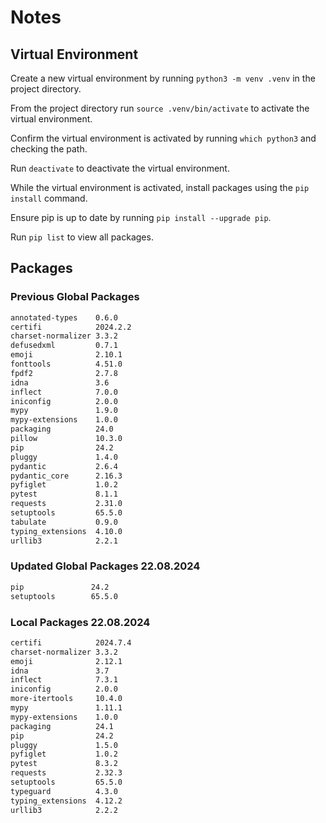 # Notes

## Virtual Environment

Create a new virtual environment by running `python3 -m venv .venv` in the project directory.

From the project directory run `source .venv/bin/activate` to activate the virtual environment.

Confirm the virtual environment is activated by running `which python3` and checking the path.

Run `deactivate` to deactivate the virtual environment.

While the virtual environment is activated, install packages using the `pip install` command.

Ensure pip is up to date by running `pip install --upgrade pip`.

Run `pip list` to view all packages.

## Packages

### Previous Global Packages

```txt
annotated-types    0.6.0
certifi            2024.2.2
charset-normalizer 3.3.2
defusedxml         0.7.1
emoji              2.10.1
fonttools          4.51.0
fpdf2              2.7.8
idna               3.6
inflect            7.0.0
iniconfig          2.0.0
mypy               1.9.0
mypy-extensions    1.0.0
packaging          24.0
pillow             10.3.0
pip                24.2
pluggy             1.4.0
pydantic           2.6.4
pydantic_core      2.16.3
pyfiglet           1.0.2
pytest             8.1.1
requests           2.31.0
setuptools         65.5.0
tabulate           0.9.0
typing_extensions  4.10.0
urllib3            2.2.1
```

### Updated Global Packages 22.08.2024

```txt
pip               24.2
setuptools        65.5.0
```

### Local Packages 22.08.2024

```txt
certifi            2024.7.4
charset-normalizer 3.3.2
emoji              2.12.1
idna               3.7
inflect            7.3.1
iniconfig          2.0.0
more-itertools     10.4.0
mypy               1.11.1
mypy-extensions    1.0.0
packaging          24.1
pip                24.2
pluggy             1.5.0
pyfiglet           1.0.2
pytest             8.3.2
requests           2.32.3
setuptools         65.5.0
typeguard          4.3.0
typing_extensions  4.12.2
urllib3            2.2.2
```
